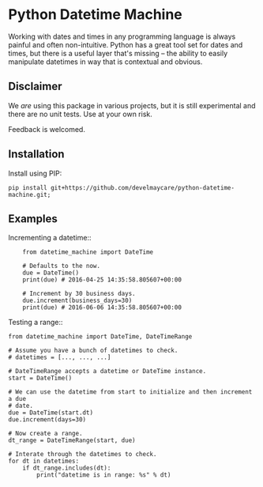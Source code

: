 # Python Datetime Machine

Working with dates and times in any programming language is always painful and
often non-intuitive. Python has a great tool set for dates and times, but there
is a useful layer that's missing – the ability to easily manipulate datetimes
in way that is contextual and obvious.

## Disclaimer

We *are* using this package in various projects, but it is still experimental
and there are no unit tests. Use at your own risk.

Feedback is welcomed.

## Installation

Install using PIP:

    pip install git+https://github.com/develmaycare/python-datetime-machine.git;

## Examples

Incrementing a datetime::

        from datetime_machine import DateTime

        # Defaults to the now.
        due = DateTime()
        print(due) # 2016-04-25 14:35:58.805607+00:00

        # Increment by 30 business days.
        due.increment(business_days=30)
        print(due) # 2016-06-06 14:35:58.805607+00:00

Testing a range::

    from datetime_machine import DateTime, DateTimeRange
    
    # Assume you have a bunch of datetimes to check.
    # datetimes = [..., ..., ...]
    
    # DateTimeRange accepts a datetime or DateTime instance.
    start = DateTime()
    
    # We can use the datetime from start to initialize and then increment a due 
    # date.
    due = DateTime(start.dt)
    due.increment(days=30)
    
    # Now create a range.
    dt_range = DateTimeRange(start, due)
    
    # Interate through the datetimes to check.
    for dt in datetimes:
        if dt_range.includes(dt):
            print("datetime is in range: %s" % dt)
    
